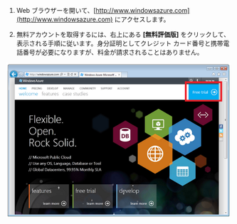 1.  Web ブラウザーを開いて、[http://www.windowsazure.com](http://www.windowsazure.com) にアクセスします。

2.  無料アカウントを取得するには、右上にある **[無料評価版]** をクリックして、表示される手順に従います。身分証明としてクレジット カード番号と携帯電話番号が必要になりますが、料金が請求されることはありません。

![Azure Web Site][Azure Web Site]

  [Azure Web Site]: ./media/create-azure-account/freetrialonwindowsazurehomepage.png
